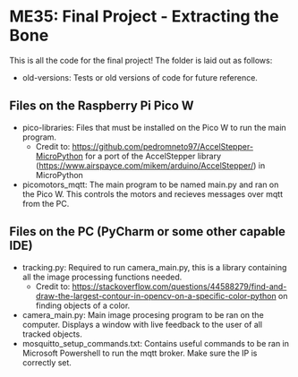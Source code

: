 # ME35: Final Project - Extracting the Bone
This is all the code for the final project! The folder is laid out as follows:
- old-versions: Tests or old versions of code for future reference.
## Files on the Raspberry Pi Pico W
- pico-libraries: Files that must be installed on the Pico W to run the main program.
  - Credit to: https://github.com/pedromneto97/AccelStepper-MicroPython for a port of the AccelStepper library (https://www.airspayce.com/mikem/arduino/AccelStepper/) in MicroPython
- picomotors_mqtt: The main program to be named main.py and ran on the Pico W. This controls the motors and recieves messages over mqtt from the PC.
## Files on the PC (PyCharm or some other capable IDE)
- tracking.py: Required to run camera_main.py, this is a library containing all the image processing functions needed.
  - Credit to: https://stackoverflow.com/questions/44588279/find-and-draw-the-largest-contour-in-opencv-on-a-specific-color-python on finding objects of a color. 
- camera_main.py: Main image procesing program to be ran on the computer. Displays a window with live feedback to the user of all tracked objects.
- mosquitto_setup_commands.txt: Contains useful commands to be ran in Microsoft Powershell to run the mqtt broker. Make sure the IP is correctly set.
